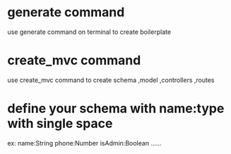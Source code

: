 # generate command
  use generate command on terminal to create boilerplate

# create_mvc command
  use create_mvc command to create schema ,model ,controllers ,routes 

# define your schema with name:type with single space
  ex: name:String phone:Number isAdmin:Boolean ......